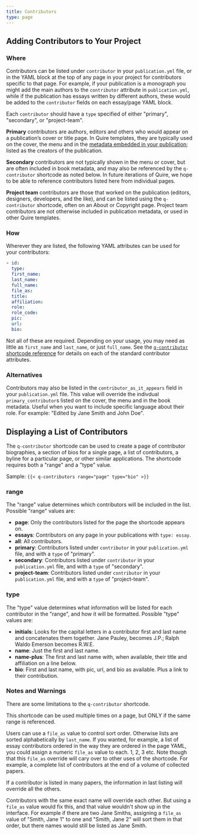 ```yaml
---
title: Contributors
type: page
---
```


## Adding Contributors to Your Project

### Where

Contributors can be listed under `contributor` in your `publication.yml` file, or in the YAML block at the top of any page in your project for contributors specific to that page. For example, if your publication is a monograph you might add the main authors to the `contributor` attribute in `publication.yml`, while if the publication has essays written by different authors, these would be added to the `contributor` fields on each essay/page YAML block.  

Each `contributor` should have a `type` specified of either "primary", "secondary", or "project-team".

**Primary** contributors are authors, editors and others who would appear on a publication’s cover or title page. In Quire templates, they are typically used on the cover, the menu and in the [metadata embedded in your publication](metadata.md); listed as the creators of the publication.

**Secondary** contributors are not typically shown in the menu or cover, but are often included in book metadata, and may also be referenced by the `q-contributor` shortcode as noted below. In future iterations of Quire, we hope to be able to reference contributors listed here from individual pages.

**Project team** contributors are those that worked on the publication (editors, designers, developers, and the like), and can be listed using the `q-contributor` shortcode, often on an About or Copyright page. Project team contributors are not otherwise included in publication metadata, or used in other Quire templates.

### How

Wherever they are listed, the following YAML attributes can be used for your contributors:

```YAML
- id:
  type:
  first_name:
  last_name:
  full_name:
  file_as:
  title:
  affiliation:
  role:
  role_code:
  pic:
  url:
  bio:
```

Not all of these are required. Depending on your usage, you may need as little as  `first_name` and `last_name`, or just `full_name`. See the [`q-contributor` shortcode reference](reference/shortcodes.html#q-contributor) for details on each of the standard contributor attributes.

### Alternatives

Contributors may also be listed in the `contributor_as_it_appears` field in your `publication.yml` file. This value will override the indivdual `primary_contributor`s listed on the cover, the menu and in the book metadata. Useful when you want to include specific language about their role. For example: "Edited by Jane Smith and John Doe".

## Displaying a List of Contributors

The `q-contributor` shortcode can be used to create a page of contributor biographies, a section of bios for a single page, a list of contributors, a byline for a particular page, or other similar applications. The shortcode requires both a "range" and a "type" value.

Sample: `{{< q-contributors range="page" type="bio" >}}`

### range

The "range" value determines which contributors will be included in the list. Possible "range" values are:

- **page**: Only the contributors listed for the page the shortcode appears on.
- **essays**: Contributors on any page in your publications with `type: essay`.
- **all**: All contributors.
- **primary**: Contributors listed under `contributor` in your `publication.yml` file, and with a `type` of "primary".
- **secondary**: Contributors listed under `contributor` in your `publication.yml` file, and with a `type` of "secondary".
- **project-team**: Contributors listed under `contributor` in your `publication.yml` file, and with a `type` of "project-team".

### type

The "type" value determines what information will be listed for each contributor in the "range", and how it will be formatted. Possible "type" values are:

- **initials**: Looks for the capital letters in a contributor first and last name and concatenates them together. Jane Pauley, becomes J.P.; Ralph Waldo Emerson becomes R.W.E.
- **name**: Just the first and last name.
- **name-plus**: The first and last name with, when available, their title and affiliation on a line below.
- **bio**: First and last name, with pic, url, and bio as available. Plus a link to their contribution.

### Notes and Warnings

There are some limitations to the `q-contributor` shortcode.

This shortcode can be used multiple times on a page, but ONLY if the same range is referenced.

Users can use a `file_as` value to control sort order. Otherwise lists are sorted alphabetically by `last_name`. If you wanted, for example, a list of essay contributors ordered in the way they are ordered in the page YAML, you could assign a numeric `file_as` value to each. 1, 2, 3 etc. Note though that this `file_as` override will cary over to other uses of the shortcode. For example, a complete list of contributors at the end of a volume of collected papers.

If a contributor is listed in many papers, the information in last listing will override all the others.

Contributors with the same exact name will override each other. But using a `file_as` value would fix this, and that value wouldn't show up in the interface. For example if there are two Jane Smiths, assigning a `file_as` value of "Smith, Jane 1" to one and "Smith, Jane 2" will sort them in that order, but there names would still be listed as Jane Smith.
